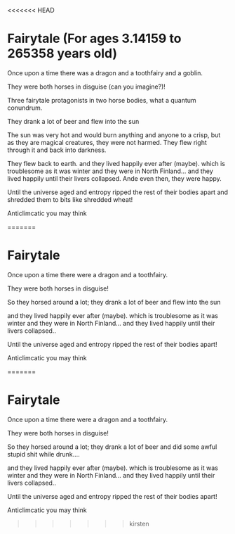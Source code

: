 <<<<<<< HEAD

# Fairytale (For ages 3.14159 to 265358 years old)

Once upon a time there was a dragon and a toothfairy and a goblin.

They were both horses in disguise (can you imagine?)!

Three fairytale protagonists in two horse bodies, what a quantum conundrum.

They drank a lot of beer and flew into the sun

The sun was very hot and would burn anything and anyone to a crisp, but as they are magical creatures, they were not harmed.
They flew right through it and back into darkness.


They flew back to earth.
and they lived happily ever after (maybe).
which is troublesome as it was winter and they were in North Finland...
and they lived happily until their livers collapsed. Ande even then, they were happy.


Until the universe aged and entropy ripped the rest of 
their bodies apart and shredded them to bits like shredded wheat!

Anticlimcatic you may think

=======
# Fairytale

Once upon a time there were a dragon and a toothfairy.

They were both horses in disguise!

So they horsed around a lot; they drank a lot of beer and flew into the sun


and they lived happily ever after (maybe).
which is troublesome as it was winter and they were in North Finland...
and they lived happily until their livers collapsed..


Until the universe aged and entropy ripped the rest of 
their bodies apart!

Anticlimcatic you may think


=======
# Fairytale

Once upon a time there were a dragon and a toothfairy.

They were both horses in disguise!

So they horsed around a lot; they drank a lot of beer and did some awful stupid shit while drunk....


and they lived happily ever after (maybe).
which is troublesome as it was winter and they were in North Finland...
and they lived happily until their livers collapsed..


Until the universe aged and entropy ripped the rest of 
their bodies apart!

Anticlimcatic you may think

>>>>>>> kirsten
